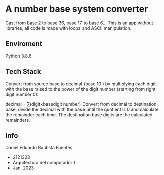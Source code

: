 
# A number base system converter

Cast from base 2 to base 36, base 17 to base 6...
This is an app without libraries, all code is made with loops and ASCII manipulation. 


## Enviroment
Python 3.8.6





## Tech Stack

Convert from source base to decimal (base 10 ) by multiplying each digit with the base raised to the power of the digit number (starting from right digit number 0):

decimal = ∑(digit×basedigit number)
Convert from decimal to destination base: divide the decimal with the base until the quotient is 0 and calculate the remainder each time. The destination base digits are the calculated remainders.


## Info

Daniel Eduardo Bautista Fuentes
- 2121323
- Arquitectura del computador 1
- Jan. 2023

